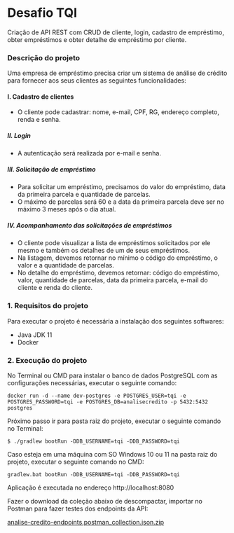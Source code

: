 # Desafio TQI

Criação de API REST com CRUD de cliente, login, cadastro de empréstimo, obter empréstimos e obter detalhe de empréstimo por cliente.

### Descrição do projeto

Uma empresa de empréstimo precisa criar um sistema de análise de crédito para fornecer aos seus clientes as seguintes funcionalidades:

#### I. Cadastro de clientes
- O cliente pode cadastrar: nome, e-mail, CPF, RG, endereço completo, renda e senha.

##### II. Login
- A autenticação será realizada por e-mail e senha.

##### III. Solicitação de empréstimo
- Para solicitar um empréstimo, precisamos do valor do empréstimo, data da primeira parcela e quantidade de parcelas.
- O máximo de parcelas será 60 e a data da primeira parcela deve ser no máximo 3 meses após o dia atual.

##### IV. Acompanhamento das solicitações de empréstimos
- O cliente pode visualizar a lista de empréstimos solicitados por ele mesmo e também os detalhes de um de seus empréstimos.
- Na listagem, devemos retornar no mínimo o código do empréstimo, o valor e a quantidade de parcelas.
- No detalhe do empréstimo, devemos retornar: código do empréstimo, valor, quantidade de parcelas, data da primeira parcela, e-mail do cliente e renda do cliente.

### 1. Requisitos do projeto

Para executar o projeto é necessária a instalação dos seguintes softwares:

- Java JDK 11
- Docker

### 2. Execução do projeto

No Terminal ou CMD para instalar o banco de dados PostgreSQL com as configurações necessárias, executar o seguinte comando:

``docker run -d --name dev-postgres -e POSTGRES_USER=tqi -e POSTGRES_PASSWORD=tqi -e POSTGRES_DB=analisecredito -p 5432:5432 postgres``

Próximo passo ir para pasta raiz do projeto, executar o seguinte comando no Terminal:

```shell
$ ./gradlew bootRun -DDB_USERNAME=tqi -DDB_PASSWORD=tqi
```

Caso esteja em uma máquina com SO Windows 10 ou 11 na pasta raiz do projeto, executar o seguinte comando no CMD:

```shell
gradlew.bat bootRun -DDB_USERNAME=tqi -DDB_PASSWORD=tqi
```

Aplicação é executada no endereço http://localhost:8080

Fazer o download da coleção abaixo de descompactar, importar no Postman para fazer testes dos endpoints da API:

[analise-credito-endpoints.postman_collection.json.zip](https://github.com/samreis/tqi_evolution_backend_2021/files/7832411/analise-credito-endpoints.postman_collection.json.zip)

